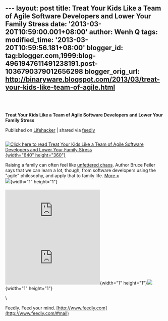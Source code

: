 --- layout: post title: Treat Your Kids Like a Team of Agile Software
Developers and Lower Your Family Stress date:
'2013-03-20T10:59:00.001+08:00' author: Wenh Q tags: modified\_time:
'2013-03-20T10:59:56.181+08:00' blogger\_id:
tag:blogger.com,1999:blog-4961947611491238191.post-1036790379012656298
blogger\_orig\_url:
http://binaryware.blogspot.com/2013/03/treat-your-kids-like-team-of-agile.html
---
\
 
<div class="article">

<div class="header">

**Treat Your Kids Like a Team of Agile Software Developers and Lower
Your Family Stress**

</div>

<div class="source">

Published on
[Lifehacker](http://lifehacker.com/5991385/treat-your-kids-like-a-team-of-agile-software-developers-and-lower-your-family-stress)
| shared via [feedly](http://www.feedly.com)

</div>

<div>

<div style="float:left;padding-right:10px">

<div>

[![Click here to read Treat Your Kids Like a Team of Agile Software
Developers and Lower Your Family
Stress](http://img.gawkerassets.com/img/18i0gt2nce3tejpg/xlarge.jpg "Click here to read Treat Your Kids Like a Team of Agile Software Developers and Lower Your Family Stress"){width="640"
height="360"}
<span></span>](http://lifehacker.com/5991385/treat-your-kids-like-a-team-of-agile-software-developers-and-lower-your-family-stress "Click here to read Treat Your Kids Like a Team of Agile Software Developers and Lower Your Family Stress")

</div>

</div>

Raising a family can often feel like [unfettered
chaos](http://lifehacker.com/5989419/ten-things-i-wish-i-had-known-before-becoming-a-parent).
Author Bruce Feiler says that we can learn a lot, though, from software
developers using the "agile" philosophy, and apply that to family life.
[More »](http://lifehacker.com/5991385/treat-your-kids-like-a-team-of-agile-software-developers-and-lower-your-family-stress "Click here to read more about Treat Your Kids Like a Team of Agile Software Developers and Lower Your Family Stress")\
![](http://lifehacker.feedsportal.com/c/34977/f/647165/s/29c20e4a/mf.gif){width="1"
height="1"}\
\
[![](http://da.feedsportal.com/r/159490622487/u/49/f/647165/c/34977/s/29c20e4a/a2.img)](http://da.feedsportal.com/r/159490622487/u/49/f/647165/c/34977/s/29c20e4a/a2.htm)![](http://pi.feedsportal.com/r/159490622487/u/49/f/647165/c/34977/s/29c20e4a/a2t.img){width="1"
height="1"}![](http://feeds.feedburner.com/~r/lifehacker/full/~4/b1SEC92kj2g){width="1"
height="1"}

</div>

\

</div>

<div class="footer">

Feedly. Feed your mind.
[http://www.feedly.com](http://www.feedly.com/#mail)

</div>
